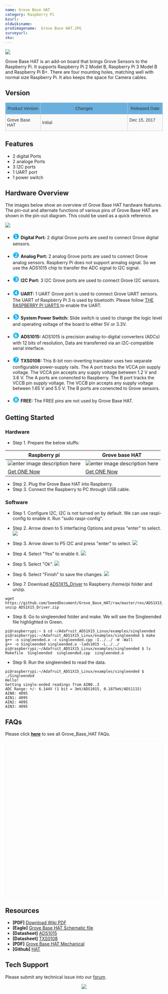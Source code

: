 ```yaml
---
name: Grove Base HAT
category: Raspberry Pi
bzurl:
oldwikiname:  
prodimagename:  Grove Base HAT.JPG
surveyurl:
sku:     
---
```


![](https://github.com/SeeedDocument/Grove_Base_HAT/raw/master/img/Grove%20Base%20HAT.JPG)

Grove Base HAT is an add-on board that brings Grove Sensors to the Raspberry Pi. It supports Raspberry Pi 2 Model B, Raspberry Pi 3 Model B and Raspberry Pi B+. There are four mounting holes, matching well with normal size Raspberry Pi. It also keeps the space for Camera cables.


## Version

<style type="text/css">
.tg  {border-collapse:collapse;border-spacing:0;border-color:#ccc;}
.tg td{font-family:Arial, sans-serif;font-size:14px;padding:10px 5px;border-style:solid;border-width:1px;overflow:hidden;word-break:normal;border-color:#ccc;color:#333;background-color:#fff;}
.tg th{font-family:Arial, sans-serif;font-size:14px;font-weight:normal;padding:10px 5px;border-style:solid;border-width:1px;overflow:hidden;word-break:normal;border-color:#ccc;color:#333;background-color:#6ab0de;}
.tg .tg-yw4l{vertical-align:top;width:20%}
.tg .tg-yw42{vertical-align:top;width:50%}
.tg .tg-4eph{background-color:#f9f9f9;}
.tg .tg-b7b8{background-color:#f9f9f9;vertical-align:top}
</style>
<table class="tg">
  <tr>
    <th class="tg-yw4l">Product Version</th>
    <th class="tg-yw42">Changes</th>
    <th class="tg-yw4l">Released Date</th>
  </tr>
  <tr>
    <td class="tg-4eph">Grove Base HAT</td>
    <td class="tg-4eph">Initial</td>
    <td class="tg-b7b8">Dec 15, 2017</td>
  </tr>
</table>

##   Features

*   2 digital Ports
*   2 analoge Ports
*   3 I2C ports
*   1 UART port
*   1 power switch

## Hardware Overview

The images below show an overview of Grove Base HAT hardware features. The pin-out and alternate functions of various pins of Grove Base HAT are shown in the pin-out diagram. This could be used as a quick reference.

![](https://github.com/SeeedDocument/Grove_Base_HAT/raw/master/img/Hardware_overview.jpg)

- <font face="" size=5 font color="00b0f0">❶</font> **Digital Port:**
2 digital Grove ports are used to connect Grove digital sensors.

- <font face="" size=5 font color="00b0f0">❷</font> **Analog Port:**
2 analog Grove ports are used to connect Grove analog sensors. Raspberry Pi does not support annalog signal. So we use the ADS1015 chip to transfer the ADC signal to I2C signal.

- <font face="" size=5 font color="00b0f0">❸</font> **I2C Port:**
3 I2C Grove ports are used to connect Grove I2C sensors.

- <font face="" size=5 font color="00b0f0">❹</font> **UART:**
1 UART Grove port is used to connect Grove UART sensors. The UART of Raspberry Pi 3 is used by bluetooth. Please follow [THE RASPBERRY PI UARTS
](https://www.raspberrypi.org/documentation/configuration/uart.md) to enable the UART.

- <font face="" size=5 font color="00b0f0">❺</font> **System Power Switch:**
Slide switch is used to change the logic level and operating voltage of the board to either 5V or 3.3V.

- <font face="" size=5 font color="00b0f0">❻</font> **ADS1015:**
 ADS1015 is precision analog-to-digital converters (ADCs) with 12 bits of resolution, Data are transferred via an I2C-compatible serial interface.

- <font face="" size=5 font color="00b0f0">❼</font> **TXS0108:**
This 8-bit non-inverting translator uses two separate configurable power-supply rails. The A port tracks the VCCA pin supply voltage. The VCCA pin accepts any supply voltage between 1.2 V and 3.6 V. The A ports are conencted to Raspberry. The B port tracks the VCCB pin supply voltage. The VCCB pin accepts any supply voltage between 1.65 V and 5.5 V. The B ports are conencted to Grove sensors.

- <font face="" size=5 font color="00b0f0">❽</font> **FREE:**
The FREE pins are not used by Grove Base HAT.

## Getting Started

### Hardware
- Step 1. Prepare the below stuffs:

| Raspberry pi | Grove base HAT |
|--------------|-------------|
|![enter image description here](https://github.com/SeeedDocument/Grove_Ultrasonic_Ranger/raw/master/img/rasp.jpg)|![enter image description here](https://github.com/SeeedDocument/Grove_Base_HAT/raw/master/img/Grove%20Base%20HAT_s.JPG)|
|[Get ONE Now](https://www.seeedstudio.com/Raspberry-Pi-3-Model-B-p-2625.html)|[Get ONE Now]()|

- Step 2. Plug the Grove Base HAT into Raspberry.
- Step 3. Connect the Raspberry to PC through USB cable.

### Software

- Step 1. Configure I2C, I2C is not turned on by default. We can use raspi-config to enable it. Run "sudo raspi-config".
- Step 2. Arrow down to 5 interfacing Options and press "enter" to select.
![](https://github.com/SeeedDocument/Grove_Base_HAT/raw/master/img/enable_i2C.1.png)

- Step 3. Arrow down to P5 I2C and press "enter" to select.
![](https://github.com/SeeedDocument/Grove_Base_HAT/raw/master/img/enable_i2C.2.png)

- Step 4. Select "Yes" to enable it.
![](https://github.com/SeeedDocument/Grove_Base_HAT/raw/master/img/enable_i2C.3.png)

- Step 5. Select "Ok".
![](https://github.com/SeeedDocument/Grove_Base_HAT/raw/master/img/enable_i2C.4.png)

- Step 6. Select "Finish" to save the changes.
![](https://github.com/SeeedDocument/Grove_Base_HAT/raw/master/img/enable_i2C.5.png)

- Step 7. Download [ADS1X15_Driver](https://github.com/SeeedDocument/Grove_Base_HAT/raw/master/res/ADS1X15_Driver.zip) to Raspberry /home/pi folder and unzip.

```
wget https://github.com/SeeedDocument/Grove_Base_HAT/raw/master/res/ADS1X15_Driver.zip
unzip ADS1X15_Driver.zip
```
- Step 8. Go to singleended folder and make. We will see the Singleended file highlighted in Green.

```
pi@raspberrypi:~ $ cd ~/Adafruit_ADS1X15_Linux/examples/singleended
pi@raspberrypi:~/Adafruit_ADS1X15_Linux/examples/singleended $ make
g++ -o singleended.o -c singleended.cpp -I../../ -W -Wall
g++ -o Singleended singleended.o -lads1015 -L../../
pi@raspberrypi:~/Adafruit_ADS1X15_Linux/examples/singleended $ ls
Makefile  Singleended  singleended.cpp  singleended.o

```

- Step 9. Run the singleended to read the data.

```
pi@raspberrypi:~/Adafruit_ADS1X15_Linux/examples/singleended $ ./Singleended
Hello!
Getting single-ended readings from AIN0..3
ADC Range: +/- 6.144V (1 bit = 3mV/ADS1015, 0.1875mV/ADS1115)
AIN0: 4095
AIN1: 4095
AIN2: 4095
AIN3: 4095
```


## FAQs

Please click **[here](http://support.seeedstudio.com/knowledgebase/articles/1831468-grove-base-hat-sku-tbd)** to see all Grove_Base_HAT FAQs.


<div class="altium-ecad-viewer" data-project-src="https://github.com/SeeedDocument/Grove_Base_HAT/raw/master/res/Raspberry%20Pi%20Grove%20Base%20HAT.zip" style="border-radius: 0px 0px 4px 4px; height: 500px; border-style: solid; border-width: 1px; border-color: rgb(241, 241, 241); overflow: hidden; max-width: 1280px; max-height: 700px; box-sizing: border-box;" />
</div>


## Resources

- **[PDF]** [Download Wiki PDF](https://github.com/SeeedDocument/Grove_Base_HAT/raw/master/res/Grove_Base_HAT.pdf)
- **[Eagle]** [Grove Base HAT Schematic file](https://github.com/SeeedDocument/Grove_Base_HAT/raw/master/res/Raspberry%20Pi%20Grove%20Base%20HAT.zip)
- **[Datasheet]** [ADS1015](https://github.com/SeeedDocument/Grove_Base_HAT/raw/master/res/ads1015.pdf)
- **[Datasheet]** [TXS0108](https://github.com/SeeedDocument/Grove_Base_HAT/raw/master/res/txs0108e.pdf)
- **[PDF]** [Grove Base HAT Mechanical](https://github.com/SeeedDocument/Grove_Base_HAT/raw/master/res/hat-board-mechanical.pdf)
- **[Github]** [HAT](https://github.com/raspberrypi/hats)

## Tech Support
Please submit any technical issue into our [forum](http://forum.seeedstudio.com/). <br /><p style="text-align:center"><a href="https://www.seeedstudio.com/act-4.html?utm_source=wiki&utm_medium=wikibanner&utm_campaign=newproducts" target="_blank"><img src="https://github.com/SeeedDocument/Wiki_Banner/raw/master/new_product.jpg" /></a></p>